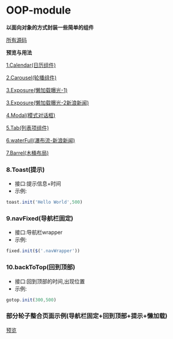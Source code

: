 # OOP-module
**以面向对象的方式封装一些简单的组件**

 [所有源码](https://github.com/Guohjia/OOP-module)

**预览与用法**

[1.Calendar(日历组件)](https://guohjia.github.io/OOP-module/Calendar/calendar.html)

[2.Carousel(轮播组件)](https://guohjia.github.io/OOP-module/Carousel/carousel.html)

[3.Exposure(懒加载曝光-1)](https://guohjia.github.io/OOP-module/Exposure/exposure.html)

[3.Exposure(懒加载曝光-2新浪新闻)](https://guohjia.github.io/OOP-module/waterFall/waterFallNews.html)

[4.Modal(模式对话框)](https://guohjia.github.io/OOP-module/Modal/modal.html)

[5.Tab(列表项组件)](https://guohjia.github.io/OOP-module/Tab/tab.html)

[6.waterFull(瀑布流-新浪新闻)](https://guohjia.github.io/OOP-module/waterFall/waterFallNews.html)

[7.Barrel(木桶布局)](https://guohjia.github.io/OOP-module/Barrel/Barrel.html)

### 8.Toast(提示)
* 接口:提示信息+时间
* 示例:
```js
toast.init('Hello World',500)
```

### 9.navFixed(导航栏固定)
* 接口:导航栏wrapper
* 示例:
```js
fixed.init($('.navWrapper'))
```

### 10.backToTop(回到顶部)
* 接口:回到顶部的时间,出现位置
* 示例:
```js
gotop.init(300,500)
```

### 部分轮子整合页面示例(导航栏固定+回到顶部+提示+懒加载)
[预览](https://guohjia.github.io/OOP-module/Music/music.html)
